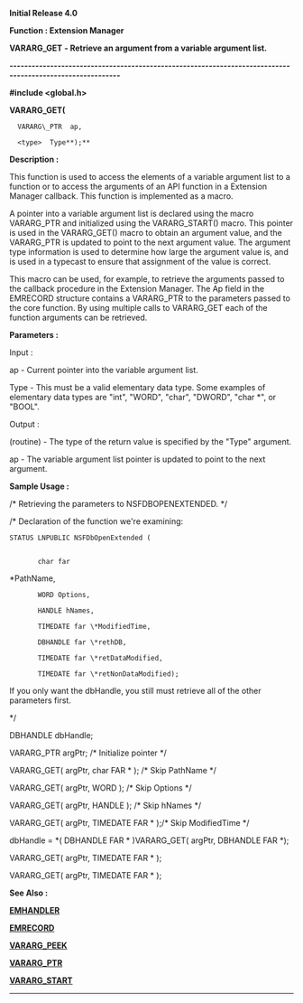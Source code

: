 




<!--
 /\* Font Definitions \*/
 @font-face
 {font-family:Courier;
 panose-1:2 7 4 9 2 2 5 2 4 4;}
@font-face
 {font-family:Helv;
 panose-1:2 11 6 4 2 2 2 3 2 4;}
@font-face
 {font-family:"Cambria Math";
 panose-1:2 4 5 3 5 4 6 3 2 4;}
 /\* Style Definitions \*/
 p.MsoNormal, li.MsoNormal, div.MsoNormal
 {margin-top:0cm;
 margin-right:0cm;
 margin-bottom:8.0pt;
 margin-left:0cm;
 line-height:107%;
 font-size:11.0pt;
 font-family:"Calibri",sans-serif;}
.MsoChpDefault
 {font-size:11.0pt;}
.MsoPapDefault
 {margin-bottom:8.0pt;
 line-height:107%;}
 /\* Page Definitions \*/
 @page WordSection1
 {size:612.0pt 792.0pt;
 margin:72.0pt 72.0pt 72.0pt 72.0pt;}
div.WordSection1
 {page:WordSection1;}
-->




**Initial Release 4.0**



**Function : Extension Manager**



**VARARG\_GET** **- Retrieve
an argument from a variable argument list.**


**----------------------------------------------------------------------------------------------------------**



**#include <global.h>**



<type> **VARARG\_GET(**  

      VARARG\_PTR  ap,  

      <type>  Type**);**



**Description :**



This
function is used to access the elements of a variable argument list to a
function or to access the arguments of an API function in a Extension Manager
callback.  This function is implemented as a macro.


 


A pointer
into a variable argument list is declared using the macro VARARG\_PTR and
initialized using the VARARG\_START() macro.  This pointer is used in the
VARARG\_GET() macro to obtain an argument value, and the VARARG\_PTR is updated
to point to the next argument value.  The argument type information is used to
determine how large the argument value is, and is used in a typecast to ensure
that assignment of the value is correct.


 


This macro
can be used, for example, to retrieve the arguments passed to the callback
procedure in the Extension Manager.  The Ap field in the EMRECORD structure
contains a VARARG\_PTR to the parameters passed to the core function.  By using
multiple calls to VARARG\_GET each of the function arguments can be retrieved.


 


**Parameters :**



Input :  

ap  -  Current pointer into the variable argument list.  

  

Type  -  This must be a valid elementary data type.  Some examples of
elementary data types are "int", "WORD", "char",
"DWORD", "char \*", or "BOOL".  

  




Output :  

(routine)  -  The type of the return value is specified by the "Type"
argument.  

  

  

ap  -  The variable argument list pointer is updated to point to the next
argument.  

  




 **Sample Usage :**


/\* Retrieving the
parameters to NSFDBOPENEXTENDED. \*/


 


/\* Declaration of the
function we're examining:  

    STATUS LNPUBLIC NSFDbOpenExtended (


           char far
\*PathName,  

           WORD Options,  

           HANDLE hNames,  

           TIMEDATE far \*ModifiedTime,  

           DBHANDLE far \*rethDB,  

           TIMEDATE far \*retDataModified,  

           TIMEDATE far \*retNonDataModified);  

  

If you only want the dbHandle, you still must retrieve all of the other
parameters first.  

\*/  

  DBHANDLE dbHandle;  

  VARARG\_PTR argPtr;              /\* Initialize pointer \*/  

  

  VARARG\_GET( argPtr, char FAR \* );      /\* Skip PathName \*/  

  VARARG\_GET( argPtr, WORD );            /\* Skip Options \*/  

  VARARG\_GET( argPtr, HANDLE );          /\* Skip hNames \*/  

  VARARG\_GET( argPtr, TIMEDATE FAR \* );/\* Skip ModifiedTime \*/   

  dbHandle = \*( DBHANDLE FAR \* )VARARG\_GET( argPtr, DBHANDLE FAR \*);  

  VARARG\_GET( argPtr, TIMEDATE FAR \* );  

  VARARG\_GET( argPtr, TIMEDATE FAR \* );


 **See Also :**


**[EMHANDLER](EMHANDLER.md)**


**[EMRECORD](EMRECORD.md)**


**[VARARG\_PEEK](notes:///8525872100478C66/61FD4E9848264AD28525620B006BA8BD/7585446D5184259C852562420066445B)**


**[VARARG\_PTR](notes:///8525872100478C66/61FD4E9848264AD28525620B006BA8BD/F8B0E9C0C9F111F58525624200614B5E)**


**[VARARG\_START](notes:///8525872100478C66/61FD4E9848264AD28525620B006BA8BD/48BF4EE617BE557C85256242005E8461)**



----------------------------------------------------------------------------------------------------------


 





